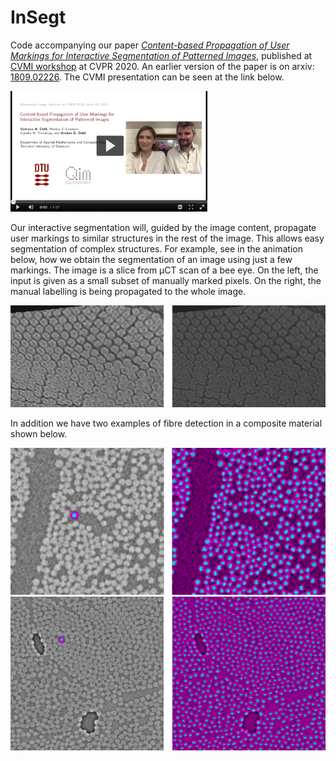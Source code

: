# InSegt

Code accompanying our paper [*Content-based Propagation of User Markings for Interactive Segmentation of Patterned Images*](http://openaccess.thecvf.com/content_CVPRW_2020/papers/w57/Dahl_Content-Based_Propagation_of_User_Markings_for_Interactive_Segmentation_of_Patterned_CVPRW_2020_paper.pdf), published at [CVMI workshop](https://cvmi2020.github.io/) at CVPR 2020. An earlier version of the paper is on arxiv: [1809.02226](https://arxiv.org/pdf/1809.02226.pdf). The CVMI presentation can be seen at the link below. 

[<img src="/images/VideoScreenshot.png" width = "315">](https://video.dtu.dk/media/InSegt+presentation/0_xafe3mki/319986)

Our interactive segmentation will, guided by the image content, propagate user markings to similar structures in the rest of the image. This allows easy segmentation of complex structures. For example, see in the animation below, how we obtain the segmentation of an image using just a few markings. The image is a slice from &mu;CT scan of a bee eye. On the left, the input  is given as a small subset of manually marked pixels. On the right, the manual labelling is being propagated to the whole image.

<img src="/images/bee_eye_segmentation.gif" width = "650">

In addition we have two examples of fibre detection in a composite material shown below.

<img src="/images/glass_example.png" width="650">\
<img src="/images/carbon_example.png" width="650">
